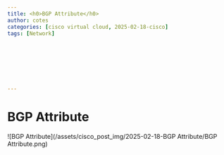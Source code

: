 ```yaml
---
title: <h0>BGP Attribute</h0>
author: cotes   
categories: [cisco virtual cloud, 2025-02-18-cisco]
tags: [Network]








---
```


# BGP Attribute



![BGP Attribute](/assets/cisco_post_img/2025-02-18-BGP Attribute/BGP Attribute.png)